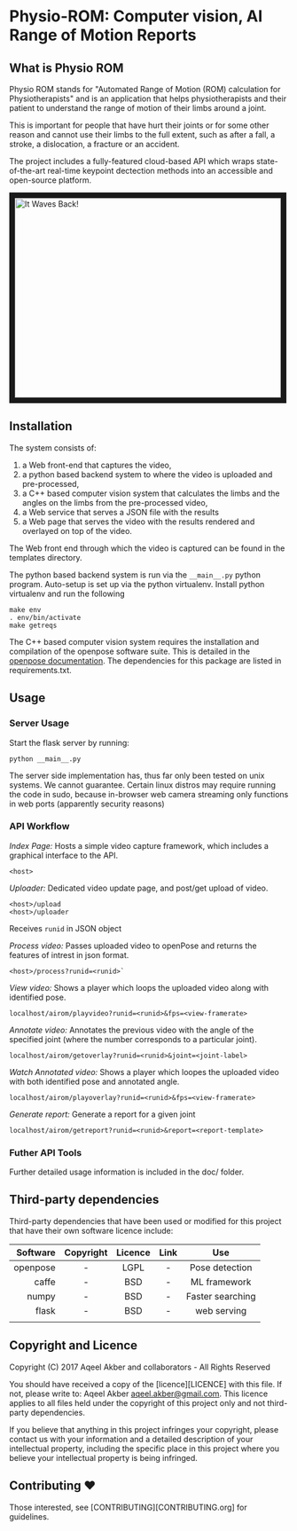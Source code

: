 # Physio-ROM: Computer vision, AI Range of Motion Reports

## What is Physio ROM

Physio ROM stands for "Automated Range of Motion (ROM) calculation for
Physiotherapists" and is an application that helps physiotherapists and their
patient to understand the range of motion of their limbs around a joint.

This is important for people that have hurt their joints or for some other
reason and cannot use their limbs to the full extent, such as after a fall,
a stroke, a dislocation, a fracture or an accident.

The project includes a fully-featured cloud-based API which wraps state-of-the-art 
real-time keypoint dectection methods into an accessible and open-source platform.

<a href="http://www.youtube.com/watch?feature=player_embedded&v=6p6oaIISKdM
" target="_blank"><img src="http://img.youtube.com/vi/6p6oaIISKdM/0.jpg" 
alt="It Waves Back!" width="480" height="360" border="10" /></a>

## Installation

The system consists of:
1. a Web front-end that captures the video,
2. a python based backend system to where the video is uploaded and pre-processed,
3. a C++ based computer vision system that calculates the limbs and the angles
on the limbs from the pre-processed video,
4. a Web service that serves a JSON file with the results
5. a Web page that serves the video with the results rendered and overlayed on top of the video.

The Web front end through which the video is captured can be found in the templates directory.

The python based backend system is run via the ```__main__.py``` python program.
Auto-setup is set up via the python virtualenv. Install python virtualenv and run the
following

```
make env
. env/bin/activate
make getreqs
```

The C++ based computer vision system requires the installation and compilation
of the openpose software suite. This is detailed in the [openpose
documentation](https://github.com/CMU-Perceptual-Computing-Lab/openpose/tree/master/doc).
The dependencies for this package are listed in requirements.txt.

## Usage

### Server Usage
Start the flask server by running:

```
python __main__.py
```

The server side implementation has, thus far only been tested on unix systems. We
cannot guarantee. Certain linux distros may require running the code in sudo, because 
in-browser web camera streaming only functions in web ports (apparently security reasons)

### API Workflow

*Index Page:* Hosts a simple video capture framework, which includes a graphical interface to the API.
```
<host>
```

*Uploader:* Dedicated video update page, and post/get upload of video.
```
<host>/upload
<host>/uploader
```

Receives `runid` in JSON object

*Process video:*  Passes uploaded video to openPose and returns the features of intrest in json format.

```
<host>/process?runid=<runid>`
````

*View video:* Shows a player which loops the uploaded video along with
identified pose.

```
localhost/airom/playvideo?runid=<runid>&fps=<view-framerate>
```

*Annotate video:* Annotates the previous video with the angle of the specified
joint (where the number corresponds to a particular joint).

```
localhost/airom/getoverlay?runid=<runid>&joint=<joint-label>
```

*Watch Annotated video:* Shows a player which loopes the uploaded video with
both identified pose and annotated angle.

```
localhost/airom/playoverlay?runid=<runid>&fps=<view-framerate>
```

*Generate report:* Generate a report for a given joint

```
localhost/airom/getreport?runid=<runid>&report=<report-template>
```

### Futher API Tools

Further detailed usage information is included in the doc/ folder.

## Third-party dependencies

Third-party dependencies that have been used or modified for this
project that have their own software licence include:

| Software | Copyright | Licence | Link | Use              |
 ---------:|:---------:|:-------:|:----:|:----------------:|
| openpose | -         | LGPL    | -    | Pose detection   |
| caffe    | -         | BSD     | -    | ML framework     |
| numpy    | -         | BSD     | -    | Faster searching |
| flask    | -         | BSD     | -    | web serving      |
|          |           |         |      |                  |

## Copyright and Licence
Copyright (C) 2017 Aqeel Akber and collaborators - All Rights Reserved

You should have received a copy of the [licence][LICENCE] with this file. If not,
please write to: Aqeel Akber <aqeel.akber@gmail.com>. This licence
applies to all files held under the copyright of this project
only and not third-party dependencies.

If you believe that anything in this project infringes your
copyright, please contact us with your information and a detailed
description of your intellectual property, including the specific
place in this project where you believe your intellectual property is
being infringed.

## Contributing ♥

Those interested, see [CONTRIBUTING][CONTRIBUTING.org] for guidelines.
